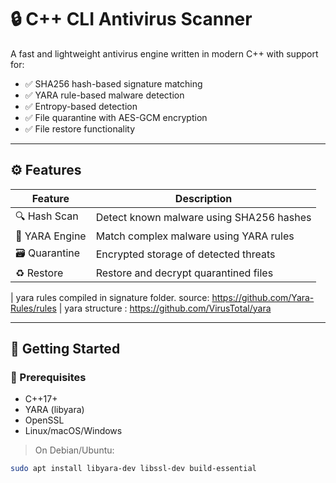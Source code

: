 # 🔒 C++ CLI Antivirus Scanner

A fast and lightweight antivirus engine written in modern C++ with support for:

- ✅ SHA256 hash-based signature matching
- ✅ YARA rule-based malware detection
- ✅ Entropy-based detection
- ✅ File quarantine with AES-GCM encryption
- ✅ File restore functionality

---

## ⚙️ Features

| Feature        | Description                              |
| -------------- | ---------------------------------------- |
| 🔍 Hash Scan   | Detect known malware using SHA256 hashes |
| 🧠 YARA Engine | Match complex malware using YARA rules   |
| 🗃️ Quarantine  | Encrypted storage of detected threats    |
| ♻️ Restore     | Restore and decrypt quarantined files    |

| yara rules compiled in signature folder. source: https://github.com/Yara-Rules/rules
| yara structure : https://github.com/VirusTotal/yara

---

## 🚀 Getting Started

### 🔧 Prerequisites

- C++17+
- YARA (libyara)
- OpenSSL
- Linux/macOS/Windows

> On Debian/Ubuntu:

```bash
sudo apt install libyara-dev libssl-dev build-essential
```
